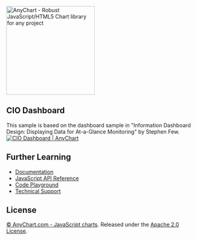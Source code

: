[<img src="https://cdn.anychart.com/images/logo-transparent-segoe.png?2" width="234px" alt="AnyChart - Robust JavaScript/HTML5 Chart library for any project">](http://www.anychart.com)

## CIO Dashboard
This sample is based on the dashboard sample in "Information Dashboard Design: Displaying Data for At-a-Glance Monitoring" by Stephen Few.
[<img src="http://static.anychart.com/images/github/cio-dashboard.png?1" alt="CIO Dashboard | AnyChart">](http://anychart.com/solutions/cio-dashboard-solution/)

## Further Learning
* [Documentation](https://docs.anychart.com)
* [JavaScript API Reference](https://api.anychart.com)
* [Code Playground](https://playground.anychart.com)
* [Technical Support](https://anychart.com/support)

## License
[© AnyChart.com - JavaScript charts](http://www.anychart.com). Released under the [Apache 2.0 License](https://github.com/anychart-solutions/cio-dashboard/blob/master/LICENSE).
